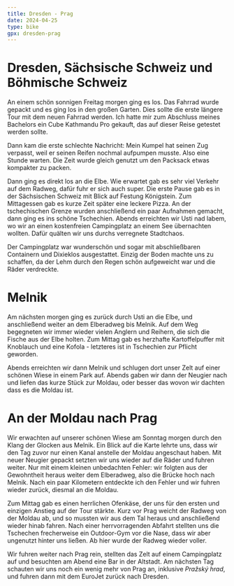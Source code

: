 ```yaml
---
title: Dresden - Prag
date: 2024-04-25
type: bike
gpx: dresden-prag
---
```


# Dresden, Sächsische Schweiz und Böhmische Schweiz

An einem schön sonnigen Freitag morgen ging es los. Das Fahrrad wurde gepackt und es ging los in den großen Garten.
Dies sollte die erste längere Tour mit dem neuen Fahrrad werden.
Ich hatte mir zum Abschluss meines Bachelors ein Cube Kathmandu Pro gekauft, das auf dieser Reise getestet werden sollte.

Dann kam die erste schlechte Nachricht: Mein Kumpel hat seinen Zug verpasst, weil er seinen Reifen nochmal aufpumpen musste.
Also eine Stunde warten. Die Zeit wurde gleich genutzt um den Packsack etwas kompakter zu packen.

Dann ging es direkt los an die Elbe. Wie erwartet gab es sehr viel Verkehr auf dem Radweg, dafür fuhr er sich auch super.
Die erste Pause gab es in der Sächsischen Schweiz mit Blick auf Festung Königstein.
Zum Mittagessen gab es kurze Zeit später eine leckere Pizza.
An der tschechischen Grenze wurden anschließend ein paar Aufnahmen gemacht, dann ging es ins schöne Tschechien.
Abends erreichten wir Usti nad labem, wo wir an einen kostenfreien Campingplatz an einem See übernachten wollten.
Dafür quälten wir uns durchs verregnete Stadtchaos.

Der Campingplatz war wunderschön und sogar mit abschließbaren Containern und Dixieklos ausgestattet.
Einzig der Boden machte uns zu schaffen, da der Lehm durch den Regen schön aufgeweicht war und die Räder verdreckte.

# Melnik

Am nächsten morgen ging es zurück durch Usti an die Elbe, und anschließend weiter an dem Elberadweg bis Melnik.
Auf dem Weg begegneten wir immer wieder vielen Anglern und Reihern, die sich die Fische aus der Elbe holten.
Zum Mittag gab es herzhafte Kartoffelpuffer mit Knoblauch und eine Kofola - letzteres ist in Tschechien zur Pflicht geworden.

Abends erreichten wir dann Melnik und schlugen dort unser Zelt auf einer schönen Wiese in einem Park auf.
Abends gaben wir dann der Neugier nach und liefen das kurze Stück zur Moldau, oder besser das wovon wir dachten dass es die Moldau ist.

# An der Moldau nach Prag

Wir erwachten auf unserer schönen Wiese am Sonntag morgen durch den Klang der Glocken aus Melnik.
Ein Blick auf die Karte lehrte uns, dass wir den Tag zuvor nur einen Kanal anstelle der Moldau angeschaut haben.
Mit neuer Neugier gepackt setzten wir uns wieder auf die Räder und fuhren weiter.
Nur mit einem kleinen unbedachten Fehler: wir folgten aus der Gewohntheit heraus weiter dem Elberadweg, also die Brücke hoch nach Melnik.
Nach ein paar Kilometern entdeckte ich den Fehler und wir fuhren wieder zurück, diesmal an die Moldau.

Zum Mittag gab es einen herrlichen Ofenkäse, der uns für den ersten und einzigen Anstieg auf der Tour stärkte.
Kurz vor Prag weicht der Radweg von der Moldau ab, und so mussten wir aus dem Tal heraus und anschließend wieder hinab fahren.
Nach einer herrvorragenden Abfahrt stellten uns die Tschechen frecherweise ein Outdoor-Gym vor die Nase, dass wir aber ungenutzt hinter uns ließen.
Ab hier wurde der Radweg wieder voller.

Wir fuhren weiter nach Prag rein, stellten das Zelt auf einem Campingplatz auf und besuchten am Abend eine Bar in der Altstadt.
Am nächsten Tag schauten wir uns noch ein wenig mehr von Prag an, inklusive _Pražský hrad_, und fuhren dann mit dem EuroJet zurück nach Dresden.
